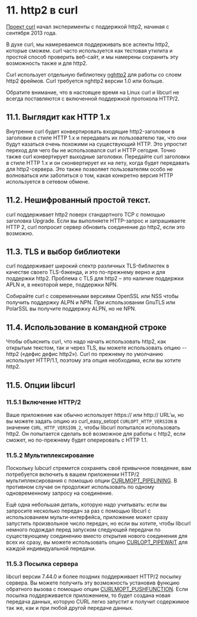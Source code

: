 # 11. http2 в curl

[Проект curl](http://curl.haxx.se/) начал эксперименты с поддержкой http2,
начиная с сентября 2013 года.

В духе curl, мы намереваемся поддерживать все аспекты http2, которые сможем.
curl часто используется как тестовая утилита и простой способ проверить
веб-сайт, и мы намерены сохранить эту возможность также и для http2.

Curl использует отдельную библиотеку [nghttp2](https://nghttp2.org/) для работы
со слоем http2 фреймов. Curl требуется nghttp2 версии 1.0 или больше.
   
Обратите внимание, что в настоящее время на Linux curl и libcurl не всегда поставляются с включенной поддержкой протокола HTTP/2.

## 11.1. Выглядит как HTTP 1.x

Внутренне curl будет конвертировать входящие http2-заголовки в заголовки в
стиле HTTP 1.x и передавать их пользователю так, что они будут казаться очень
похожими на существующий HTTP. Это упростит переход для чего бы не
использовался curl и HTTP сегодня. Точно также curl конвертирует выходные
заголовки. Передайте curl заголовки в стиле HTTP 1.x и он сконвертирует их на
лету, когда будет передавать для http2-сервера. Это также позволяет
пользователям особо не волноваться или заботиться о том, какая конкретно версия
HTTP используется в сетевом обмене.

## 11.2. Нешифрованный простой текст. 

curl поддерживает http2 поверх стандартного TCP с помощью заголовка Upgrade.
Если вы выполняете HTTP-запрос и запрашиваете HTTP 2, curl попросит сервер
обновить соединение до http2, если это возможно.

## 11.3. TLS и выбор библиотеки

curl поддерживает широкий спектр различных TLS-библиотек в качестве своего
TLS-бэкенда, и это по-прежнему верно и для поддержки http2. Проблема с TLS для
http2 – это наличие поддержки APLN и, в некоторой мере, поддержки NPN.

Собирайте curl с современными версиями OpenSSL или NSS чтобы получить поддержку
ALPN и NPN. При использовании GnuTLS или PolarSSL вы получите поддержку ALPN,
но не NPN.

## 11.4. Использование в командной строке

Чтобы объяснить curl, что надо начать использовать http2, как открытым текстом,
так и через TLS, вы можете использовать опцию --http2 («дефис дефис http2»).
Curl по прежнему по умолчанию использует HTTP/1.1, поэтому эта опция
необходима, если вы хотите http2.

## 11.5. Опции libcurl


### 11.5.1 Включение HTTP/2

Ваше приложение как обычно использует https:// или http:// URL'ы, но вы можете
задать опцию из curl_easy_setopt `CURLOPT_HTTP_VERSION` в значение
`CURL_HTTP_VERSION_2`, чтобы libcurl попытался использовать http2. Он попытается
сделать всё возможное для работы с http2, если сможет, но по-прежнему будет
оперировать с HTTP 1.1.

### 11.5.2 Мультиплексирование

Поскольку lubcurl стремится сохранять своё привычное поведение, вам
потребуется включить в вашем приложении HTTP/2 мультиплексирования с помощью
опции
[CURLMOPT_PIPELINING](http://curl.haxx.se/libcurl/c/CURLMOPT_PIPELINING.html).
В противном случае он продолжит использовать по одному одновременному запросу
на соединение.

Ещё одна небольшая деталь, которую надо учитывать: если вы запросите несколько
передач за раз с помощью libcurl с использованием мульти-интерфейса, приложение
может сразу запустить произвольное число передач, но если вы хотите, чтобы
libcurl немного подождал перед запуском следующей передачи по существующему
соединению вместо открытия нового соединения для всех их сразу, вы можете
использовать опцию
[CURLOPT_PIPEWAIT](http://curl.haxx.se/libcurl/c/CURLOPT_PIPEWAIT.html) для
каждой индивидуальной передачи.

### 11.5.3 Посылка сервера

libcurl версии 7.44.0 и более поздних поддерживает HTTP/2 посылку сервера. Вы
можете получить эту возможность установив функцию обратного вызова с помощью
опции
[CURLMOPT_PUSHFUNCTION](http://curl.haxx.se/libcurl/c/CURLMOPT_PUSHFUNCTION.html).
Если посылка поддерживается приложением, то будет создана новая передача
данных, которую CURL легко запустит и получит содержимое так же, как и при
любой другой передаче данных.

